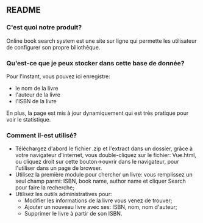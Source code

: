 ## README

### C'est quoi notre produit?
Online book search system est une site sur ligne qui permette les utilisateur de configurer son propre biliothèque.

### Qu'est-ce que je peux stocker dans cette base de donnée?
Pour l'instant, vous pouvez ici enregistre:

- le nom de la livre
- l'auteur de la livre
- l'ISBN de la livre

En plus, la page est mis à jour dynamiquement qui est très pratique pour voir le statistique.

### Comment il-est utilisé?
- Téléchargez d'abord le fichier .zip et l'extract dans un dossier, grâce à votre navigateur d'internet, vous double-cliquez sur le fichier: Vue.html, ou cliquez droit sur cette bouton->ouvrir dans le navigateur, pour l'utiliser dans un page de browser.
- Utilisez la première module pour chercher un livre: vous remplissez un seul champ parmi: ISBN, book name, author name et cliquer Search pour faire la recherche;
- Utilisez les outils administratives pour:
    - Modifier les informations de la livre vous venez de trouver;
    - Ajouter un nouveau livre avec ses: ISBN, nom, nom d'auteur;
    - Supprimer le livre à partir de son ISBN.
